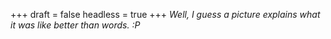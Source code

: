 
+++
draft = false
headless = true
+++
_Well, I guess a picture explains what it was like better than words. :P_
